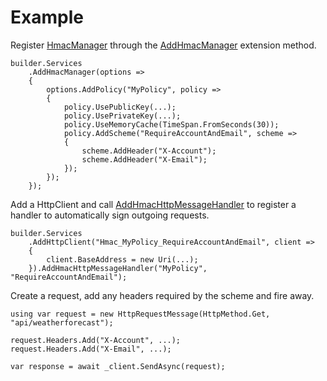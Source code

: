 
# Example

Register [HmacManager](../../../README.md) through the [AddHmacManager](/src/HmacManager/Mvc/Extensions/IServiceCollectionExtensions.cs) extension method.

    builder.Services
        .AddHmacManager(options =>
        {
            options.AddPolicy("MyPolicy", policy =>
            {
                policy.UsePublicKey(...);
                policy.UsePrivateKey(...);
                policy.UseMemoryCache(TimeSpan.FromSeconds(30));
                policy.AddScheme("RequireAccountAndEmail", scheme =>
                {
                    scheme.AddHeader("X-Account");
                    scheme.AddHeader("X-Email");
                });
            });
        });

Add a HttpClient and call [AddHmacHttpMessageHandler](/src/HmacManager/Mvc/HmacDelegatingHandler.cs) to register a handler to automatically sign outgoing requests.

    builder.Services
        .AddHttpClient("Hmac_MyPolicy_RequireAccountAndEmail", client =>
        {
            client.BaseAddress = new Uri(...);
        }).AddHmacHttpMessageHandler("MyPolicy", "RequireAccountAndEmail");

Create a request, add any headers required by the scheme and fire away.

    using var request = new HttpRequestMessage(HttpMethod.Get, "api/weatherforecast");

    request.Headers.Add("X-Account", ...);
    request.Headers.Add("X-Email", ...);

    var response = await _client.SendAsync(request);
